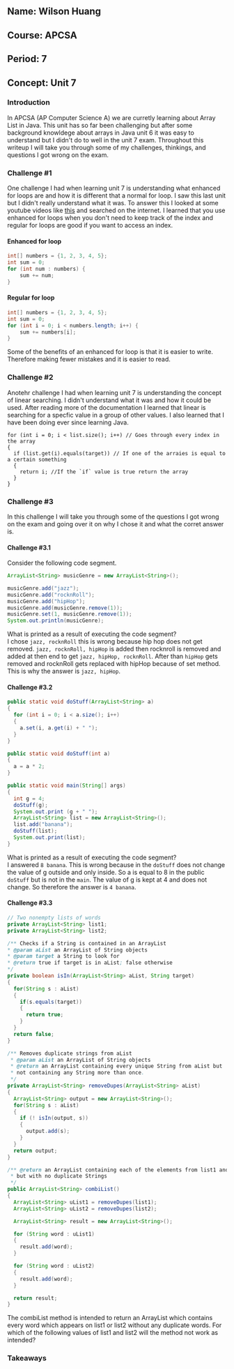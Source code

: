 ## Name: Wilson Huang
## Course: APCSA
## Period: 7
## Concept: Unit 7

### Introduction
In APCSA (AP Computer Science A) we are curretly learning about Array List in Java. This unit has so far been challenging but after some background knowldege about arrays in Java unit 6 it was easy to understand but I didn't do to well in the unit 7 exam. Throughout this writeup I will take you through some of my challenges, thinkings, and questions I got wrong on the exam. 

### Challenge #1
One challenge I had when learning unit 7 is understanding what enhanced for loops are and how it is different that a normal for loop. I saw this last unit but I didn't really understand what it was. To answer this I looked at some youtube videos like [this](https://www.youtube.com/watch?v=t8mmNbgKA8w) and searched on the internet. I learned that you use enhanced for loops when you don't need to keep track of the index and regular for loops are good if you want to access an index.
#### Enhanced for loop
```java
int[] numbers = {1, 2, 3, 4, 5};
int sum = 0;
for (int num : numbers) {
    sum += num;
}
```
#### Regular for loop
``` java
int[] numbers = {1, 2, 3, 4, 5};
int sum = 0;
for (int i = 0; i < numbers.length; i++) {
    sum += numbers[i];
}
```
Some of the benefits of an enhanced for loop is that it is easier to write. Therefore making fewer mistakes and it is easier to read. 

### Challenge #2
Anotehr challenge I had when learning unit 7 is understanding the concept of linear searching. I didn't understand what it was and how it could be used. After reading more of the documentation I learned that linear is searching for a specfic value in a group of other values. I also learned that I have been doing ever since learning Java. 
```
for (int i = 0; i < list.size(); i++) // Goes through every index in the array
{
  if (list.get(i).equals(target)) // If one of the arraies is equal to a certain something 
  {
    return i; //If the `if` value is true return the array
  }
}

```
### Challenge #3
In this challenge I will take you through some of the questions I got wrong on the exam and going over it on why I chose it and what the corret  answer is.
#### Challenge #3.1
Consider the following code segment.
```Java
ArrayList<String> musicGenre = new ArrayList<String>();

musicGenre.add("jazz");
musicGenre.add("rocknRoll");
musicGenre.add("hipHop");
musicGenre.add(musicGenre.remove(1));
musicGenre.set(1, musicGenre.remove(1));
System.out.println(musicGenre);
```
What is printed as a result of executing the code segment?
<br>I chose `jazz, rocknRoll` this is wrong because hip hop does not get removed. `jazz, rocknRoll, hipHop` is added then rocknroll is removed and added at then end to get `jazz, hipHop, rocknRoll`. After than `hipHop` gets removed and rocknRoll gets replaced with hipHop because of set method. This is why the answer is `jazz, hipHop`. </br>
#### Challenge #3.2
```Java
public static void doStuff(ArrayList<String> a)
{
  for (int i = 0; i < a.size(); i++)
  {
    a.set(i, a.get(i) + " ");
  }
}

public static void doStuff(int a)
{
  a = a * 2;
}

public static void main(String[] args)
{
  int g = 4;
  doStuff(g);
  System.out.print (g + " ");
  ArrayList<String> list = new ArrayList<String>();
  list.add("banana");
  doStuff(list);
  System.out.print(list);
}
```
What is printed as a result of executing the code segment?
<br>I answered `8 banana`. This is wrong because in the `doStuff` does not change the value of g outside and only inside. So a is equal to 8 in the public `doStuff` but is not in the `main`. The value of g is kept at 4 and does not change. So therefore the answer is `4 banana`. </br> 
#### Challenge #3.3
```Java
// Two nonempty lists of words
private ArrayList<String> list1;
private ArrayList<String> list2;

/** Checks if a String is contained in an ArrayList
* @param aList an ArrayList of String objects
* @param target a String to look for
* @return true if target is in aList; false otherwise
*/
private boolean isIn(ArrayList<String> aList, String target)
{
  for(String s : aList)
  {
    if(s.equals(target))
    {
      return true;
    }
  }
  return false;
}

/** Removes duplicate strings from aList
 * @param aList an ArrayList of String objects
 * @return an ArrayList containing every unique String from aList but
 * not containing any String more than once.
 */
private ArrayList<String> removeDupes(ArrayList<String> aList)
{
  ArrayList<String> output = new ArrayList<String>();
  for(String s : aList)
  {
    if (! isIn(output, s))
    {
      output.add(s);
    }
  }
  return output;
}

/** @return an ArrayList containing each of the elements from list1 and list2
 * but with no duplicate Strings
 */
public ArrayList<String> combiList()
{
  ArrayList<String> uList1 = removeDupes(list1);
  ArrayList<String> uList2 = removeDupes(list2);

  ArrayList<String> result = new ArrayList<String>();

  for (String word : uList1)
  {
    result.add(word);
  }

  for (String word : uList2)
  {
    result.add(word);
  }

  return result;
}
```
The combiList method is intended to return an ArrayList which contains every word which appears on list1 or list2 without any duplicate words. For which of the following values of list1 and list2 will the method not work as intended?

### Takeaways
